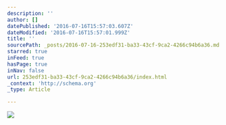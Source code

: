 ```yaml
---
description: ''
author: []
datePublished: '2016-07-16T15:57:03.607Z'
dateModified: '2016-07-16T15:57:01.999Z'
title: ''
sourcePath: _posts/2016-07-16-253edf31-ba33-43cf-9ca2-4266c94b6a36.md
starred: true
inFeed: true
hasPage: true
inNav: false
url: 253edf31-ba33-43cf-9ca2-4266c94b6a36/index.html
_context: 'http://schema.org'
_type: Article

---
```

![](https://the-grid-user-content.s3-us-west-2.amazonaws.com/a7d0ef87-61c5-4ce2-b937-50abd812798d.jpg)